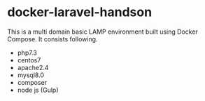 # docker-laravel-handson
This is a multi domain basic LAMP environment built using Docker Compose. It consists following.

- php7.3
- centos7
- apache2.4
- mysql8.0
- composer
- node js (Gulp)
